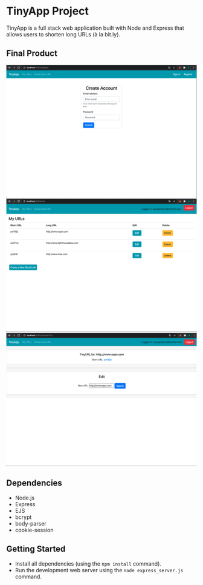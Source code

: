 # TinyApp Project

TinyApp is a full stack web application built with Node and Express that allows users to shorten long URLs (à la bit.ly).

## Final Product

!["Create a new user page. It only takes an email and password"](https://github.com/lucasapin/tinyapp/blob/master/docs/create_user.png?raw=true)
!["Urls main page. It lists all the short URL's create by the user."](https://github.com/lucasapin/tinyapp/blob/master/docs/urls_page.png?raw=true)
!["Update an existing URL."](https://github.com/lucasapin/tinyapp/blob/master/docs/edit_url_page.png?raw=true)


## Dependencies

- Node.js
- Express
- EJS
- bcrypt
- body-parser
- cookie-session

## Getting Started

- Install all dependencies (using the `npm install` command).
- Run the development web server using the `node express_server.js` command.